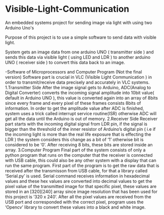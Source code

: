 # Visible-Light-Communication

An embedded systems project for sending image via light with using two Arduino Uno's 

Purpose of this project is to use a simple software to send data with visible light.

System gets an image data from one arduino UNO ( transmitter side ) and sends this data via visible light ( using LED and LDR )
to another arduino UNO ( receiver side ) to convert this data back to an image.

-Software of Microprocessors and Computer Program (Not the final version)
Software part is crucial in VLC (Visible Light Communication ) in order to transmit/receive data precisely and accurately in VLC systems.
1.Transmitter Side
  After the image signal gets to Arduino, ADC(Analog to Digital Converter) converts the incoming signal amplitude into 10bit value( default in Arduino UNO ), this value   is converted again into an array of 8bits since every frame and every pixel of these frames consists 8bits of information.
  In order to get the amplitude value after ADC is finished, system uses a trick called interrupt service routine(ISR) otherwise ADC will get all the data until the       Arduino is out  of memory.
2.Receiver Side
  Receiver part starts with the incoming digital signal from LDR pin, if the signal is bigger than the threshold of the inner resistor of Arduino’s digital pin ( i.e if   the incoming light is more than the real life exposure that is effecting the LDR ) the system considers this change as a bit of ‘1’ 
  otherwise bit is  considered to be ‘0’.
  After receiving 8 bits, these bits are stored inside an array.
3.Computer Program
  Final part of the system consists of only a python program that runs on the computer that the receiver is connected with USB cable, this could also be any other system   with a display that can run the same program.
  First part of the program is to get the raw data that is received after the transmisson from USB cable, for that a library called ‘Serial.py’ is used. Serial             command receives information in hexadecimal values and these hex values are converted into decimal values to get the pixel value of the transmitted image for that       specific pixel, these values are stored in an [320][240] array since image resolution that has been used for this project is ‘320 x 240’.
  After all the pixel values are received from the USB port and corresponded with the correct pixel, program uses the ‘Opencv’ library to convert these values into a       black and white image.

